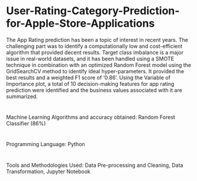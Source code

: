 # User-Rating-Category-Prediction-for-Apple-Store-Applications

The App Rating prediction has been a topic of interest in recent years. The challenging part was to identify a computationally low and cost-efficient algorithm that provided decent results. Target class imbalance is a major issue in real-world datasets, and it has been handled using a SMOTE technique in combination with an optimized Random Forest model using the GridSearchCV method to identify ideal hyper-parameters. It provided the best results and a weighted F1 score of ‘0.86’. Using the Variable of Importance plot, a total of 10 decision-making features for app rating prediction were identified and the business values associated with it are summarized. 
#
Machine Learning Algorithms and accuracy obtained:  Random Forest Classifier (86%)
#
Programming Language: Python
#
Tools and Methodologies Used: Data Pre-processing and Cleaning, Data Transformation, Jupyter Notebook
